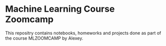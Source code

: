 # Machine Learning Course Zoomcamp
This repositry contains notebooks, homeworks and projects done as part of the course MLZOOMCAMP by Alexey. 
